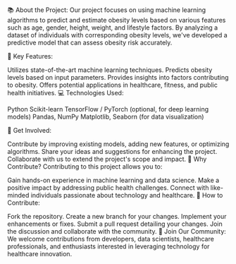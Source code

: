 📚 About the Project:
Our project focuses on using machine learning algorithms to predict and estimate obesity levels based on various features such as age, gender, height, weight, and lifestyle factors. By analyzing a dataset of individuals with corresponding obesity levels, we've developed a predictive model that can assess obesity risk accurately.

🚀 Key Features:

Utilizes state-of-the-art machine learning techniques.
Predicts obesity levels based on input parameters.
Provides insights into factors contributing to obesity.
Offers potential applications in healthcare, fitness, and public health initiatives.
💻 Technologies Used:

Python
Scikit-learn
TensorFlow / PyTorch (optional, for deep learning models)
Pandas, NumPy
Matplotlib, Seaborn (for data visualization)

📢 Get Involved:

Contribute by improving existing models, adding new features, or optimizing algorithms.
Share your ideas and suggestions for enhancing the project.
Collaborate with us to extend the project's scope and impact.
🌟 Why Contribute?
Contributing to this project allows you to:

Gain hands-on experience in machine learning and data science.
Make a positive impact by addressing public health challenges.
Connect with like-minded individuals passionate about technology and healthcare.
📝 How to Contribute:

Fork the repository.
Create a new branch for your changes.
Implement your enhancements or fixes.
Submit a pull request detailing your changes.
Join the discussion and collaborate with the community.
👥 Join Our Community:
We welcome contributions from developers, data scientists, healthcare professionals, and enthusiasts interested in leveraging technology for healthcare innovation.
